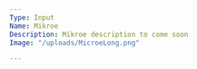 ```yaml
---
Type: Input
Name: Mikroe
Description: Mikroe description to come soon
Image: "/uploads/MicroeLong.png"

---
```

